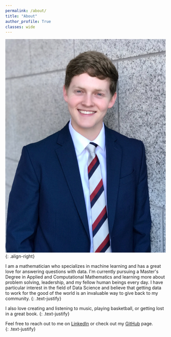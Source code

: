 ```yaml
---
permalink: /about/
title: "About"
author_profile: True
classes: wide
---
```

<!-- <img src="/assets/images/profesh.JPG" alt="" width="375" align='right'> -->
![](/assets/images/profesh.JPG){: .align-right}

I am a mathematician who specializes in machine learning and has a great love for answering questions with data. I'm currently pursuing a Master's Degree in Applied and Computational Mathematics and learning more about problem solving, leadership, and my fellow human beings every day. I have particular interest in the field of Data Science and believe that getting data to work for the good of the world is an invaluable way to give back to my community. 
{: .text-justify}

I also love creating and listening to music, playing basketball, or getting lost in a great book. 
{: .text-justify}

Feel free to reach out to me on [LinkedIn](https://www.linkedin.com/in/drewjohnston13/) or check out my [GitHub](https://github.com/drewjohnston13) page.  
{: .text-justify}
